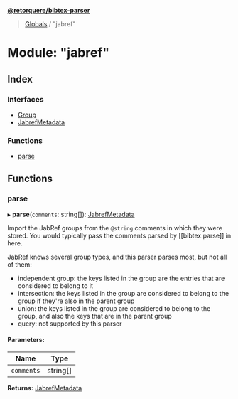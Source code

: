 **[@retorquere/bibtex-parser](../README.md)**

> [Globals](../globals.md) / "jabref"

# Module: "jabref"

## Index

### Interfaces

* [Group](../interfaces/_jabref_.group.md)
* [JabrefMetadata](../interfaces/_jabref_.jabrefmetadata.md)

### Functions

* [parse](_jabref_.md#parse)

## Functions

### parse

▸ **parse**(`comments`: string[]): [JabrefMetadata](../interfaces/_jabref_.jabrefmetadata.md)

Import the JabRef groups from the `@string` comments in which they were stored. You would typically pass the comments parsed by [[bibtex.parse]] in here.

JabRef knows several group types, and this parser parses most, but not all of them:

* independent group: the keys listed in the group are the entries that are considered to belong to it
* intersection: the keys listed in the group are considered to belong to the group if they're also in the parent group
* union: the keys listed in the group are considered to belong to the group, and also the keys that are in the parent group
* query: not supported by this parser

#### Parameters:

Name | Type |
------ | ------ |
`comments` | string[] |

**Returns:** [JabrefMetadata](../interfaces/_jabref_.jabrefmetadata.md)
